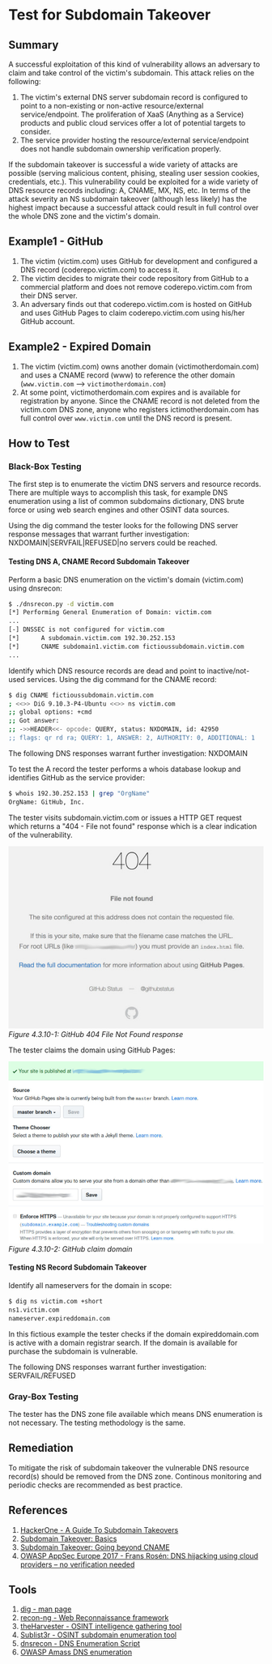 # Test for Subdomain Takeover

## Summary

A successful exploitation of this kind of vulnerability allows an adversary to claim and take control of the victim's subdomain. This attack relies on the following:

1. The victim's external DNS server subdomain record is configured to point to a non-existing or non-active resource/external service/endpoint. The proliferation of XaaS (Anything as a Service) products and public cloud services offer a lot of potential targets to consider.
2. The service provider hosting the resource/external service/endpoint does not handle subdomain ownership verification properly.

If the subdomain takeover is successful a wide variety of attacks are possible (serving malicious content, phising, stealing user session cookies, credentials, etc.). This vulnerability could be exploited for a wide variety of DNS resource records including: A, CNAME, MX, NS, etc. In terms of the attack severity an NS subdomain takeover (although less likely) has the highest impact because a successful attack could result in full control over the whole DNS zone and  the victim's domain.

## Example1 - GitHub

1. The victim (victim.com) uses GitHub for development and configured a DNS record (coderepo.victim.com) to access it.
2. The victim decides to migrate their code repository from GitHub to a commercial platform and does not remove coderepo.victim.com from their DNS server.
3. An adversary finds out that coderepo.victim.com is hosted on GitHub and uses GitHub Pages to claim coderepo.victim.com using his/her GitHub account.

## Example2 - Expired Domain

1. The victim (victim.com) owns another domain (victimotherdomain.com) and uses a CNAME record (www) to reference the other domain (`www.victim.com` --> `victimotherdomain.com`)
2. At some point, victimotherdomain.com expires and is available for registration by anyone. Since the CNAME record is not deleted from the victim.com DNS zone, anyone who registers ictimotherdomain.com has full control over `www.victim.com` until the DNS record is present.

## How to Test

### Black-Box Testing

The first step is to enumerate the victim DNS servers and resource records. There are multiple ways to accomplish this task, for example DNS enumeration using a list of common subdomains dictionary, DNS brute force or using web search engines and other OSINT data sources.

Using the dig command the tester looks for the following DNS server response messages that warrant further investigation: NXDOMAIN|SERVFAIL|REFUSED|no servers could be reached.

#### Testing DNS A, CNAME Record Subdomain Takeover

Perform a basic DNS enumeration on the victim's domain (victim.com) using dnsrecon:

```bash
$ ./dnsrecon.py -d victim.com
[*] Performing General Enumeration of Domain: victim.com
...
[-] DNSSEC is not configured for victim.com
[*]      A subdomain.victim.com 192.30.252.153
[*]      CNAME subdomain1.victim.com fictioussubdomain.victim.com
...
```

Identify which DNS resource records are dead and point to inactive/not-used services. Using the dig command for the CNAME record:

```bash
$ dig CNAME fictioussubdomain.victim.com
; <<>> DiG 9.10.3-P4-Ubuntu <<>> ns victim.com
;; global options: +cmd
;; Got answer:
;; ->>HEADER<<- opcode: QUERY, status: NXDOMAIN, id: 42950
;; flags: qr rd ra; QUERY: 1, ANSWER: 2, AUTHORITY: 0, ADDITIONAL: 1
```

The following DNS responses warrant further investigation: NXDOMAIN

To test the A record the tester performs a whois database lookup and identifies GitHub as the service provider:

```bash
$ whois 192.30.252.153 | grep "OrgName"
OrgName: GitHub, Inc.
```

The tester visits subdomain.victim.com or issues a HTTP GET request which returns a "404 - File not found" response which is a clear indication of the vulnerability.

![GitHub 404 File Not Found response](images/subdomain_takeover_ex1.jpeg)\
*Figure 4.3.10-1: GitHub 404 File Not Found response*

The tester claims the domain using GitHub Pages:

![GitHub claim domain](images/subdomain_takeover_ex2.jpeg)\
*Figure 4.3.10-2: GitHub claim domain*

#### Testing NS Record Subdomain Takeover

Identify all nameservers for the domain in scope:

```bash
$ dig ns victim.com +short
ns1.victim.com
nameserver.expireddomain.com
```

In this fictious example the tester checks if the domain expireddomain.com is active with a domain registrar search. If the domain is available for purchase the subdomain is vulnerable.

The following DNS responses warrant further investigation: SERVFAIL/REFUSED

### Gray-Box Testing

The tester has the DNS zone file available which means DNS enumeration is not necessary. The testing methodology is the same.

## Remediation

To mitigate the risk of subdomain takeover the vulnerable DNS resource record(s) should be removed from the DNS zone. Continous monitoring and periodic checks are recommended as best practice.

## References

1. [HackerOne - A Guide To Subdomain Takeovers](https://www.hackerone.com/blog/Guide-Subdomain-Takeovers)
2. [Subdomain Takeover: Basics](https://0xpatrik.com/subdomain-takeover-basics/)
3. [Subdomain Takeover: Going beyond CNAME](https://0xpatrik.com/subdomain-takeover-ns/)
4. [OWASP AppSec Europe 2017 - Frans Rosén: DNS hijacking using cloud providers – no verification needed](https://2017.appsec.eu/presos/Developer/DNS%20hijacking%20using%20cloud%20providers%20%E2%80%93%20no%20verification%20needed%20-%20Frans%20Rosen%20-%20OWASP_AppSec-Eu_2017.pdf)

## Tools

1. [dig - man page](https://linux.die.net/man/1/dig)
2. [recon-ng - Web Reconnaissance framework](https://github.com/lanmaster53/recon-ng)
3. [theHarvester - OSINT intelligence gathering tool](https://github.com/laramies/theHarvester)
4. [Sublist3r - OSINT subdomain enumeration tool](https://github.com/aboul3la/Sublist3r)
5. [dnsrecon - DNS Enumeration Script](https://github.com/darkoperator/dnsrecon)
6. [OWASP Amass DNS enumeration](https://github.com/OWASP/Amass)
